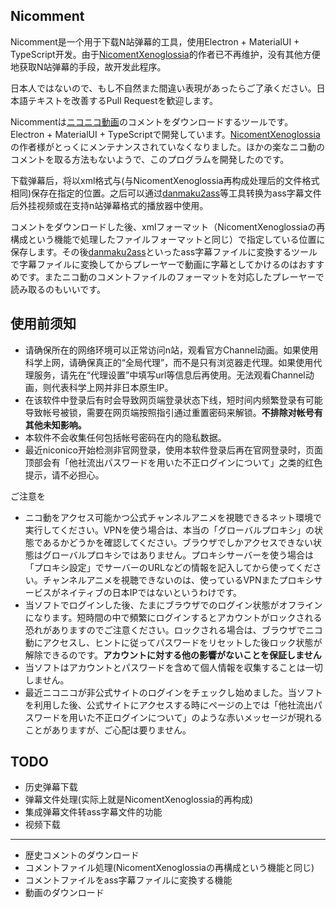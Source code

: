 ## Nicomment

Nicomment是一个用于下载N站弹幕的工具，使用Electron + MaterialUI + TypeScript开发。由于[NicomentXenoglossia](http://xeno.grrr.jp)的作者已不再维护，没有其他方便地获取N站弹幕的手段，故开发此程序。

日本人ではないので、もし不自然また間違い表現があったらご了承ください。日本語テキストを改善するPull Requestを歓迎します。

Nicommentは[ニコニコ動画](http://www.nicovideo.jp)のコメントをダウンロードするツールです。Electron + MaterialUI + TypeScriptで開発しています。[NicomentXenoglossia](http://xeno.grrr.jp)の作者様がとっくにメンテナンスされていなくなりました。ほかの楽なニコ動のコメントを取る方法もないようで、このプログラムを開発したのです。

下载弹幕后，将以xml格式与(与NicomentXenoglossia再构成处理后的文件格式相同)保存在指定的位置。之后可以通过[danmaku2ass](https://github.com/m13253/danmaku2ass)等工具转换为ass字幕文件后外挂视频或在支持n站弹幕格式的播放器中使用。

コメントをダウンロードした後、xmlフォーマット（NicomentXenoglossiaの再構成という機能で処理したファイルフォーマットと同じ）で指定している位置に保存します。その後[danmaku2ass](https://github.com/m13253/danmaku2ass)といったass字幕ファイルに変換するツールで字幕ファイルに変換してからプレーヤーで動画に字幕としてかけるのはおすすめです。またニコ動のコメントファイルのフォーマットを対応したプレーヤーで読み取るのもいいです。

## 使用前须知

* 请确保所在的网络环境可以正常访问n站，观看官方Channel动画。如果使用科学上网，请确保真正的“全局代理”，而不是只有浏览器走代理。如果使用代理服务，请先在“代理设置”中填写url等信息后再使用。无法观看Channel动画，则代表科学上网并非日本原生IP。
* 在该软件中登录后有时会导致网页端登录状态下线，短时间内频繁登录有可能导致帐号被锁，需要在网页端按照指引通过重置密码来解锁。**不排除对帐号有其他未知影响。**
* 本软件不会收集任何包括帐号密码在内的隐私数据。
* 最近niconico开始检测非官网登录，使用本软件登录后再在官网登录时，页面顶部会有「他社流出パスワードを用いた不正ログインについて」之类的红色提示，请不必担心。

ご注意を

* ニコ動をアクセス可能かつ公式チャンネルアニメを視聴できるネット環境で実行してください。VPNを使う場合は、本当の「グローバルプロキシ」の状態であるかどうかを確認してください。ブラウザでしかアクセスできない状態はグローバルプロキシではありません。プロキシサーバーを使う場合は「プロキシ設定」でサーバーのURLなどの情報を記入してから使ってください。チャンネルアニメを視聴できないのは、使っているVPNまたプロキシサービスがネイティブの日本IPではないというわけです。
* 当ソフトでログインした後、たまにブラウザでのログイン状態がオフラインになります。短時間の中で頻繁にログインするとアカウントがロックされる恐れがありますのでご注意ください。ロックされる場合は、ブラウザでニコ動にアクセスし、ヒントに従ってパスワードをリセットした後ロック状態が解除できるのです。**アカウントに対する他の影響がないことを保証しません**
* 当ソフトはアカウントとパスワードを含めて個人情報を収集することは一切しません。
* 最近ニコニコが非公式サイトのログインをチェックし始めました。当ソフトを利用した後、公式サイトにアクセスする時にページの上では「他社流出パスワードを用いた不正ログインについて」のような赤いメッセージが現れることがありますが、ご心配は要りません。

## TODO

* 历史弹幕下载
* 弹幕文件处理(实际上就是NicomentXenoglossia的再构成)
* 集成弹幕文件转ass字幕文件的功能
* 视频下载

---

* 歴史コメントのダウンロード
* コメントファイル処理(NicomentXenoglossiaの再構成という機能と同じ)
* コメントファイルをass字幕ファイルに変換する機能
* 動画のダウンロード
